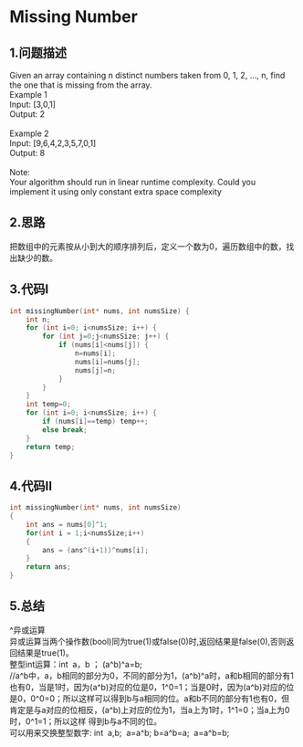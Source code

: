 Missing Number
==========

1.问题描述
--------

Given an array containing n distinct numbers taken from 0, 1, 2, ..., n, find the one that is missing from the array.<br> 
Example 1 <br>
Input: [3,0,1]<br>
Output: 2<br>
<br>
Example 2 <br>
Input: [9,6,4,2,3,5,7,0,1]<br>
Output: 8<br>
<br>
Note:<br>
Your algorithm should run in linear runtime complexity. Could you implement it using only constant extra space complexity<br>

2.思路
-------

把数组中的元素按从小到大的顺序排列后，定义一个数为0，遍历数组中的数，找出缺少的数。<br>

3.代码I
------

```c
int missingNumber(int* nums, int numsSize) {
    int n;
    for (int i=0; i<numsSize; i++) {
        for (int j=0;j<numsSize; j++) {
            if (nums[i]<nums[j]) {
                n=nums[i];
                nums[i]=nums[j];
                nums[j]=n;
            }
        }
    }
    int temp=0;
    for (int i=0; i<numsSize; i++) {
        if (nums[i]==temp) temp++;
        else break;
    }
    return temp;
}
```

4.代码II
------

```c
int missingNumber(int* nums, int numsSize) 
{
    int ans = nums[0]^1;
    for(int i = 1;i<numsSize;i++)
    {
        ans = (ans^(i+1))^nums[i];
    }
    return ans;
}
```

5.总结
-------

^异或运算<br>
异或运算当两个操作数(bool)同为true(1)或false(0)时,返回结果是false(0),否则返回结果是true(1)。<br>
整型int运算：int  a，b ； (a^b)^a=b;<br>
//a^b中，a，b相同的部分为0，不同的部分为1，(a^b)^a时，a和b相同的部分有1也有0，当是1时，因为(a^b)对应的位是0，1^0=1；当是0时，因为(a^b)对应的位是0，0^0=0；所以这样可以得到b与a相同的位。a和b不同的部分有1也有0，但肯定是与a对应的位相反，(a^b)上对应的位为1，当a上为1时，1^1=0；当a上为0时，0^1=1；所以这样 得到b与a不同的位。<br>
可以用来交换整型数字: int  a,b;  a=a^b; b=a^b=a;  a=a^b=b;
